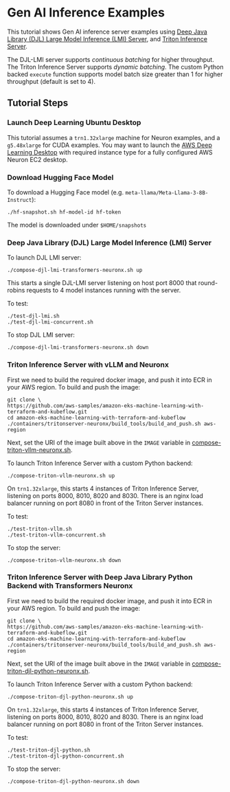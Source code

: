 # Gen AI Inference Examples

This tutorial shows Gen AI inference server examples using [Deep Java Library (DJL) Large Model Inference (LMI) Server](https://docs.djl.ai/master/docs/serving/serving/docs/lmi/index.html), and [Triton Inference Server](https://github.com/triton-inference-server). 

The DJL-LMI server supports *continuous batching* for higher throughput. The Triton Inference Server supports *dynamic batching*. The custom Python backed `execute` function supports model batch size greater than 1 for higher throughput (default is set to 4).

## Tutorial Steps

### Launch Deep Learning Ubuntu Desktop

This tutorial assumes a `trn1.32xlarge` machine for Neuron examples, and a `g5.48xlarge` for CUDA examples. You may want to launch the [AWS Deep Learning Desktop](https://github.com/aws-samples/aws-deep-learning-ami-ubuntu-dcv-desktop) with required instance type for a fully configured AWS Neuron EC2 desktop.

### Download Hugging Face Model

To download a Hugging Face model (e.g. `meta-llama/Meta-Llama-3-8B-Instruct`):

    ./hf-snapshot.sh hf-model-id hf-token

The model is downloaded under `$HOME/snapshots`

### Deep Java Library (DJL) Large Model Inference (LMI) Server

To launch DJL LMI server:

    ./compose-djl-lmi-transformers-neuronx.sh up

This starts a single DJL-LMI server listening on host port 8000 that round-robins requests to 4 model instances running with the server.

To test:

    ./test-djl-lmi.sh
    ./test-djl-lmi-concurrent.sh

To stop DJL LMI server:

    ./compose-djl-lmi-transformers-neuronx.sh down

### Triton Inference Server with vLLM and Neuronx

First we need to build the required docker image, and push it into ECR in your AWS region. To build and push the image:

    git clone \
    https://github.com/aws-samples/amazon-eks-machine-learning-with-terraform-and-kubeflow.git
    cd amazon-eks-machine-learning-with-terraform-and-kubeflow
    ./containers/tritonserver-neuronx/build_tools/build_and_push.sh aws-region

Next, set the URI of the image built above in the `IMAGE` variable in [compose-triton-vllm-neuronx.sh](./compose-triton-vllm-neuronx.sh). 

To launch Triton Inference Server with a custom Python backend:

    ./compose-triton-vllm-neuronx.sh up

On `trn1.32xlarge`, this starts 4 instances of Triton Inference Server, listening on ports 8000, 8010, 8020 and 8030. There is an nginx load balancer running on port 8080 in front of the Triton Server instances.

To test:

    ./test-triton-vllm.sh
    ./test-triton-vllm-concurrent.sh

To stop the server:

    ./compose-triton-vllm-neuronx.sh down

### Triton Inference Server with Deep Java Library Python Backend with Transformers Neuronx

First we need to build the required docker image, and push it into ECR in your AWS region. To build and push the image:

    git clone \
    https://github.com/aws-samples/amazon-eks-machine-learning-with-terraform-and-kubeflow.git
    cd amazon-eks-machine-learning-with-terraform-and-kubeflow
    ./containers/tritonserver-neuronx/build_tools/build_and_push.sh aws-region

Next, set the URI of the image built above in the `IMAGE` variable in [compose-triton-djl-python-neuronx.sh](./compose-triton-djl-python-neuronx.sh). 

To launch Triton Inference Server with a custom Python backend:

    ./compose-triton-djl-python-neuronx.sh up

On `trn1.32xlarge`, this starts 4 instances of Triton Inference Server, listening on ports 8000, 8010, 8020 and 8030. There is an nginx load balancer running on port 8080 in front of the Triton Server instances.

To test:

    ./test-triton-djl-python.sh
    ./test-triton-djl-python-concurrent.sh

To stop the server:

    ./compose-triton-djl-python-neuronx.sh down
